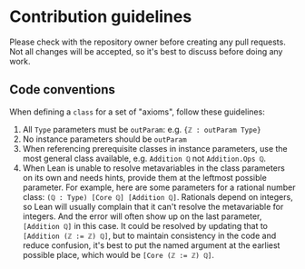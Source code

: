 # Contribution guidelines

Please check with the repository owner before creating any pull requests. Not
all changes will be accepted, so it's best to discuss before doing any work.

## Code conventions

When defining a `class` for a set of "axioms", follow these guidelines:

1. All `Type` parameters must be `outParam`: e.g. `{ℤ : outParam Type}`
1. No instance parameters should be `outParam`
1. When referencing prerequisite classes in instance parameters, use the
   most general class available, e.g. `Addition ℚ` not `Addition.Ops ℚ`.
1. When Lean is unable to resolve metavariables in the class parameters on its
   own and needs hints, provide them at the leftmost possible parameter. For
   example, here are some parameters for a rational number class:
   `(ℚ : Type) [Core ℚ] [Addition ℚ]`. Rationals depend on integers, so Lean
   will usually complain that it can't resolve the metavariable for integers.
   And the error will often show up on the last parameter, `[Addition ℚ]` in
   this case. It could be resolved by updating that to `[Addition (ℤ := ℤ) ℚ]`,
   but to maintain consistency in the code and reduce confusion, it's best to
   put the named argument at the earliest possible place, which would be
   `[Core (ℤ := ℤ) ℚ]`.
